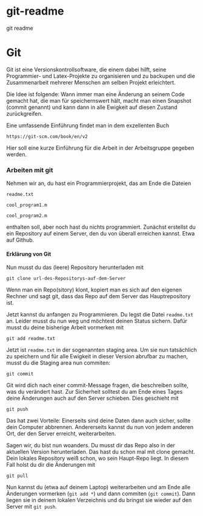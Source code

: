 # git-readme
git readme
# Git

Git ist eine Versionskontrollsoftware, die einem dabei hilft, seine Programmier- und Latex-Projekte zu organisieren und zu backupen und die Zusammenarbeit mehrerer Menschen am selben Projekt erleichtert.

Die Idee ist folgende: Wann immer man eine Änderung an seinem Code gemacht hat, die man für speichernswert hält, macht man einen Snapshot (commit genannt) und kann dann in alle Ewigkeit auf diesen Zustand zurückgreifen.
 
Eine umfassende Einführung findet man in dem exzellenten Buch

    https://git-scm.com/book/en/v2

Hier soll eine kurze Einführung für die Arbeit in der Arbeitsgruppe gegeben werden.


### Arbeiten mit git

Nehmen wir an, du hast ein Programmierprojekt, das am Ende die Dateien

    readme.txt

    cool_program1.m

    cool_program2.m

enthalten soll, aber noch hast du nichts programmiert. Zunächst erstellst du ein Repository auf einem Server, den du von überall erreichen kannst. Etwa auf Github.


#### Erklärung von Git


Nun musst du das (leere) Repository herunterladen mit 

    git clone url-des-Repositorys-auf-dem-Server

Wenn man ein Repo(sitory) klont, kopiert man es sich auf den eigenen Rechner und sagt git, dass das Repo auf dem Server das Hauptrepository ist.

Jetzt kannst du anfangen zu Programmieren. Du legst die Datei `readme.txt` an. Leider musst du nun weg und möchtest deinen Status sichern. Dafür musst du deine bisherige Arbeit vormerken mit

    git add readme.txt

Jetzt ist `readme.txt` in der sogenannten staging area. Um sie nun tatsächlich zu speichern und für alle Ewigkeit in dieser Version abrufbar zu machen, musst du die Staging area nun commiten:

    git commit

Git wird dich nach einer commit-Message fragen, die beschreiben sollte, was du verändert hast. Zur Sicherheit solltest du am Ende eines Tages deine Änderungen auch auf den Server schieben. Dies geschieht mit

    git push

Das hat zwei Vorteile: Einerseits sind deine Daten dann auch sicher, sollte dein Computer abbrennen. Andererseits kannst du nun von jedem anderen Ort, der den Server erreicht, weiterarbeiten.

Sagen wir, du bist nun woanders. Du musst dir das Repo also in der aktuellen Version herunterladen. Das hast du schon mal mit clone gemacht. Dein lokales Repository weiß schon, wo sein Haupt-Repo liegt. In diesem Fall holst du dir die Änderungen mit

    git pull

Nun kannst du (etwa auf deinem Laptop) weiterarbeiten und am Ende alle Änderungen vormerken (`git add *`) und dann commiten (`git commit`). Dann liegen sie in deinem lokalen Verzeichnis und du bringst sie wieder auf den Server mit `git push`.



